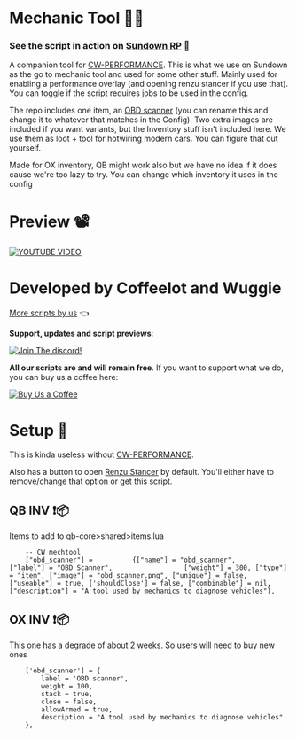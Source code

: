 # Mechanic Tool 🤳🔧

### **See the script in action on [Sundown RP](https://discord.gg/CZNh8kcSGK) 🌆**
A companion tool for [CW-PERFORMANCE](https://github.com/Coffeelot/cw-performance). This is what we use on Sundown as the go to mechanic tool and used for some other stuff. Mainly used for enabling a performance overlay (and opening renzu stancer if you use that). You can toggle if the script requires jobs to be used in the config.

The repo includes one item, an [OBD scanner](https://rollr.io/blog/what-obd-scanner-why-you-need-one/#:~:text=Auto%20mechanics%20are%20able%20to,or%20change%20in%20oxygen%20levels) (you can rename this and change it to whatever that matches in the Config). Two extra images are included if you want variants, but the Inventory stuff isn't included here. We use them as loot + tool for hotwiring modern cars. You can figure that out yourself. 

Made for OX inventory, QB might work also but we have no idea if it does cause we're too lazy to try. You can change which inventory it uses in the config

# Preview 📽
[![YOUTUBE VIDEO](http://img.youtube.com/vi/aAG3tMogf04/0.jpg)](https://youtu.be/aAG3tMogf04)

# Developed by Coffeelot and Wuggie
[More scripts by us](https://github.com/stars/Coffeelot/lists/cw-scripts)  👈

**Support, updates and script previews**:

[![Join The discord!](https://cdn.discordapp.com/attachments/977876510620909579/1013102122985857064/discordJoin.png)](https://discord.gg/FJY4mtjaKr )

**All our scripts are and will remain free**. If you want to support what we do, you can buy us a coffee here:

[![Buy Us a Coffee](https://www.buymeacoffee.com/assets/img/guidelines/download-assets-sm-2.svg)](https://www.buymeacoffee.com/cwscriptbois )

# Setup 🔧

This is kinda useless without [CW-PERFORMANCE](https://github.com/Coffeelot/cw-performance).

Also has a button to open [Renzu Stancer](https://github.com/renzuzu/renzu_stancer) by default. You'll either have to remove/change that option or get this script.

## QB INV ❗📦
Items to add to qb-core>shared>items.lua 
```
	-- CW mechtool
	["obd_scanner"] =          {["name"] = "obd_scanner",         ["label"] = "OBD Scanner",                  ["weight"] = 300, ["type"] = "item", ["image"] = "obd_scanner.png", ["unique"] = false, ["useable"] = true, ['shouldClose'] = false, ["combinable"] = nil, ["description"] = "A tool used by mechanics to diagnose vehicles"},
```

## OX INV ❗📦
This one has a degrade of about 2 weeks. So users will need to buy new ones

```
	['obd_scanner'] = {
		label = 'OBD scanner',
		weight = 100,
		stack = true,
		close = false,
		allowArmed = true,
		description = "A tool used by mechanics to diagnose vehicles"
	},
```

